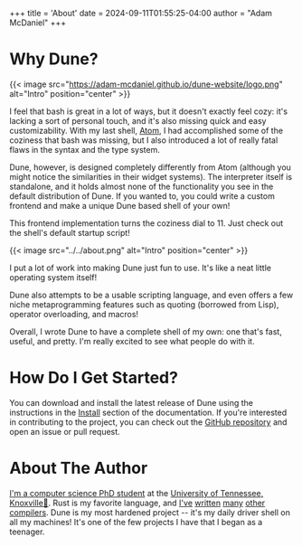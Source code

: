 +++
title = 'About'
date = 2024-09-11T01:55:25-04:00
author = "Adam McDaniel"
+++

# Why Dune?

{{< image src="https://adam-mcdaniel.github.io/dune-website/logo.png" alt="Intro" position="center" >}}

I feel that bash is great in a lot of ways, but it doesn't exactly feel cozy: it's lacking a sort of personal touch, and it's also missing quick and easy customizability. With my last shell, [Atom](https://github.com/adam-mcdaniel/atom), I had accomplished some of the coziness that bash was missing, but I also introduced a lot of really fatal flaws in the syntax and the type system.

Dune, however, is designed completely differently from Atom (although you might notice the similarities in their widget systems). The interpreter itself is standalone, and it holds almost none of the functionality you see in the default distribution of Dune. If you wanted to, you could write a custom frontend and make a unique Dune based shell of your own!

This frontend implementation turns the coziness dial to 11. Just check out the shell's default startup script!

<!-- <p float="left">
  <img src="../../intro.png" width="32%"/>
  <img src="../../help.png" width="32%"/>
  <img src="../../bye.png" width="32%"/>
</p> -->

{{< image src="../../about.png" alt="Intro" position="center" >}}

I put a lot of work into making Dune just fun to use. It's like a neat little operating system itself!

Dune also attempts to be a usable scripting language, and even offers a few niche metaprogramming features such as quoting (borrowed from Lisp), operator overloading, and macros!

Overall, I wrote Dune to have a complete shell of my own: one that's fast, useful, and pretty. I'm really excited to see what people do with it.

# How Do I Get Started?

You can download and install the latest release of Dune using the instructions in the [Install](/posts/install) section of the documentation. If you're interested in contributing to the project, you can check out the [GitHub repository](https://github.com/adam-mcdaniel/dune) and open an issue or pull request.

# About The Author

[I'm a computer science PhD student](https://adam-mcdaniel.net) at the [University of Tennessee, Knoxville🍊](https://www.youtube.com/watch?v=-8MlEo02u54). Rust is my favorite language, and [I've](https://github.com/adam-mcdaniel/oakc) [written](https://github.com/adam-mcdaniel/harbor) [many](https://github.com/adam-mcdaniel/tsar) [other](https://github.com/adam-mcdaniel/free) [compilers](https://github.com/adam-mcdaniel/xasm). Dune is my most hardened project -- it's my daily driver shell on all my machines! It's one of the few projects I have that I began as a teenager.